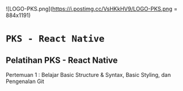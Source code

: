 ![LOGO-PKS.png](https://i.postimg.cc/VsHKkHV9/LOGO-PKS.png = 884x1191)

# **`PKS - React Native`**
## Pelatihan PKS - React Native

Pertemuan 1 :  Belajar Basic Structure & Syntax, Basic Styling, dan Pengenalan Git